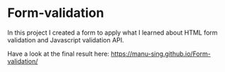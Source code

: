 # Form-validation

In this project I created a form to apply what I learned about HTML form validation and Javascript validation API.

Have a look at the final result here: https://manu-sing.github.io/Form-validation/